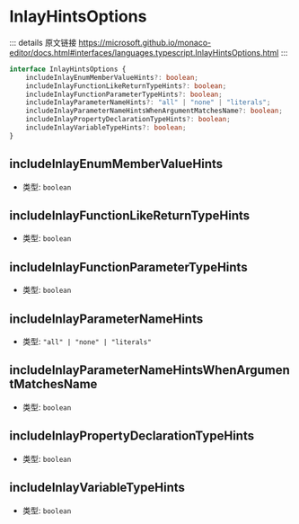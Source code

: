 # InlayHintsOptions

<backTop />
        
::: details 原文链接
https://microsoft.github.io/monaco-editor/docs.html#interfaces/languages.typescript.InlayHintsOptions.html
:::

```ts
interface InlayHintsOptions {
    includeInlayEnumMemberValueHints?: boolean;
    includeInlayFunctionLikeReturnTypeHints?: boolean;
    includeInlayFunctionParameterTypeHints?: boolean;
    includeInlayParameterNameHints?: "all" | "none" | "literals";
    includeInlayParameterNameHintsWhenArgumentMatchesName?: boolean;
    includeInlayPropertyDeclarationTypeHints?: boolean;
    includeInlayVariableTypeHints?: boolean;
}
```

## includeInlayEnumMemberValueHints
- 类型: `boolean`
## includeInlayFunctionLikeReturnTypeHints
- 类型: `boolean`
## includeInlayFunctionParameterTypeHints
- 类型: `boolean`
## includeInlayParameterNameHints
- 类型: `"all" | "none" | "literals"`
## includeInlayParameterNameHintsWhenArgumentMatchesName
- 类型: `boolean`
## includeInlayPropertyDeclarationTypeHints
- 类型: `boolean`
## includeInlayVariableTypeHints
- 类型: `boolean`